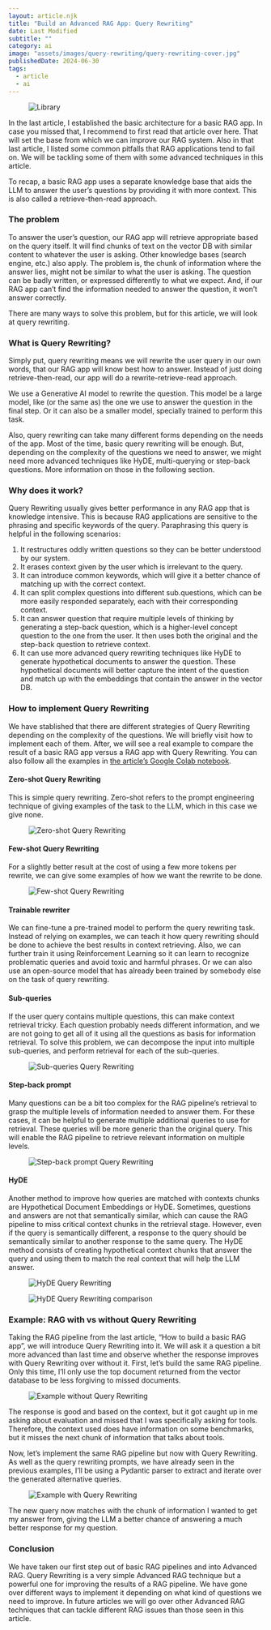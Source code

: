 ```yaml
---
layout: article.njk
title: "Build an Advanced RAG App: Query Rewriting"
date: Last Modified
subtitle: ""
category: ai
image: "assets/images/query-rewriting/query-rewriting-cover.jpg"
publishedDate: 2024-06-30
tags:
  - article
  - ai
---
```


<figure>
<img style="aspect-ratio: 897/467" alt="Library" src="{{ image }}" />
</figure>

In the last article, I established the basic architecture for a basic RAG app. In case you missed that, I recommend to first read that article over here. That will set the base from which we can improve our RAG system. Also in that last article, I listed some common pitfalls that RAG applications tend to fail on. We will be tackling some of them with some advanced techniques in this article.

To recap, a basic RAG app uses a separate knowledge base that aids the LLM to answer the user’s questions by providing it with more context. This is also called a retrieve-then-read approach.

### The problem

To answer the user’s question, our RAG app will retrieve appropriate based on the query itself. It will find chunks of text on the vector DB with similar content to whatever the user is asking. Other knowledge bases (search engine, etc.) also apply.
The problem is, the chunk of information where the answer lies, might not be similar to what the user is asking. The question can be badly written, or expressed differently to what we expect. And, if our RAG app can’t find the information needed to answer the question, it won’t answer correctly.

There are many ways to solve this problem, but for this article, we will look at query rewriting.

### What is Query Rewriting?

Simply put, query rewriting means we will rewrite the user query in our own words, that our RAG app will know best how to answer. Instead of just doing retrieve-then-read, our app will do a rewrite-retrieve-read approach.

We use a Generative AI model to rewrite the question. This model be a large model, like (or the same as) the one we use to answer the question in the final step. Or it can also be a smaller model, specially trained to perform this task.

Also, query rewriting can take many different forms depending on the needs of the app. Most of the time, basic query rewriting will be enough. But, depending on the complexity of the questions we need to answer, we might need more advanced techniques like HyDE, multi-querying or step-back questions. More information on those in the following section.

### Why does it work?
Query Rewriting usually gives better performance in any RAG app that is knowledge intensive. This is because RAG applications are sensitive to the phrasing and specific keywords of the query. Paraphrasing this query is helpful in the following scenarios:

1. It restructures oddly written questions so they can be better understood by our system.
2. It erases context given by the user which is irrelevant to the query.
3. It can introduce common keywords, which will give it a better chance of matching up with the correct context.
4. It can split complex questions into different sub.questions, which can be more easily responded separately, each with their corresponding context.
5. It can answer question that require multiple levels of thinking by generating a step-back question, which is a higher-level concept question to the one from the user. It then uses both the original and the step-back question to retrieve context.
6. It can use more advanced query rewriting techniques like HyDE to generate hypothetical documents to answer the question. These hypothetical documents will better capture the intent of the question and match up with the embeddings that contain the answer in the vector DB. 

### How to implement Query Rewriting

We have stablished that there are different strategies of Query Rewriting depending on the complexity of the questions. We will briefly visit how to implement each of them. After, we will see a real example to compare the result of a basic RAG app versus a RAG app with Query Rewriting. You can also follow all the examples in <a href="https://colab.research.google.com/drive/1-NT0_mmyoSnaDQJ1Zuo0XX613TG5lzjZ?usp=sharing" target="_blank">the article’s Google Colab notebook</a>.

#### Zero-shot Query Rewriting

This is simple query rewriting. Zero-shot refers to the prompt engineering technique of giving examples of the task to the LLM, which in this case we give none.

<figure>
<img alt="Zero-shot Query Rewriting" src="assets/images/query-rewriting/zero-shot.png" />
</figure>

#### Few-shot Query Rewriting

For a slightly better result at the cost of using a few more tokens per rewrite, we can give some examples of how we want the rewrite to be done.

<figure>
<img alt="Few-shot Query Rewriting" src="assets/images/query-rewriting/few-shot.png" />
</figure>

#### Trainable rewriter

We can fine-tune a pre-trained model to perform the query rewriting task. Instead of relying on examples, we can teach it how query rewriting should be done to achieve the best results in context retrieving. Also, we can further train it using Reinforcement Learning so it can learn to recognize problematic queries and avoid toxic and harmful phrases.
Or we can also use an open-source model that has already been trained by somebody else on the task of query rewriting.

#### Sub-queries

If the user query contains multiple questions, this can make context retrieval tricky. Each question probably needs different information, and we are not going to get all of it using all the questions as basis for information retrieval. To solve this problem, we can decompose the input into multiple sub-queries, and perform retrieval for each of the sub-queries.

<figure>
<img alt="Sub-queries Query Rewriting" src="assets/images/query-rewriting/subqueries.png" />
</figure>

#### Step-back prompt

Many questions can be a bit too complex for the RAG pipeline’s retrieval to grasp the multiple levels of information needed to answer them. For these cases, it can be helpful to generate multiple additional queries to use for retrieval. These queries will be more generic than the original query. This will enable the RAG pipeline to retrieve relevant information on multiple levels.

<figure>
<img alt="Step-back prompt Query Rewriting" src="assets/images/query-rewriting/step-back.png" />
</figure>

#### HyDE

Another method to improve how queries are matched with contexts chunks are Hypothetical Document Embeddings or HyDE. Sometimes, questions and answers are not that semantically similar, which can cause the RAG pipeline to miss critical context chunks in the retrieval stage. However, even if the query is semantically different, a response to the query should be semantically similar to another response to the same query. The HyDE method consists of creating hypothetical context chunks that answer the query and using them to match the real context that will help the LLM answer.

<figure>
<img alt="HyDE Query Rewriting" src="assets/images/query-rewriting/hyde1.png" />
</figure>
<figure>
<img alt="HyDE Query Rewriting comparison" src="assets/images/query-rewriting/hyde2.png" />
</figure>

### Example: RAG with vs without Query Rewriting

Taking the RAG pipeline from the last article, “How to build a basic RAG app”, we will introduce Query Rewriting into it. We will ask it a question a bit more advanced than last time and observe whether the response improves with Query Rewriting over without it. First, let’s build the same RAG pipeline. Only this time, I’ll only use the top document returned from the vector database to be less forgiving to missed documents.

<figure>
<img alt="Example without Query Rewriting" src="assets/images/query-rewriting/example-woqr.png" />
</figure>

The response is good and based on the context, but it got caught up in me asking about evaluation and missed that I was specifically asking for tools. Therefore, the context used does have information on some benchmarks, but it misses the next chunk of information that talks about tools.

Now, let’s implement the same RAG pipeline but now with Query Rewriting. As well as the query rewriting prompts, we have already seen in the previous examples, I’ll be using a Pydantic parser to extract and iterate over the generated alternative queries.

<figure>
<img alt="Example with Query Rewriting" src="assets/images/query-rewriting/example-wqr.png" />
</figure>
 
The new query now matches with the chunk of information I wanted to get my answer from, giving the LLM a better chance of answering a much better response for my question.

### Conclusion

We have taken our first step out of basic RAG pipelines and into Advanced RAG. Query Rewriting is a very simple Advanced RAG technique but a powerful one for improving the results of a RAG pipeline. We have gone over different ways to implement it depending on what kind of questions we need to improve. In future articles we will go over other Advanced RAG techniques that can tackle different RAG issues than those seen in this article.


